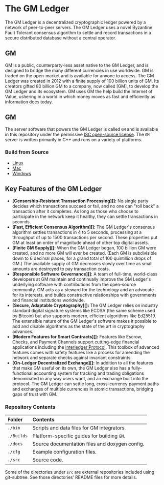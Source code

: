 # The GM Ledger

The GM Ledger is a decentralized cryptographic ledger powered by a network of peer-to-peer servers. The GM Ledger uses a novel Byzantine Fault Tolerant consensus algorithm to settle and record transactions in a secure distributed database without a central operator.

## GM
GM is a public, counterparty-less asset native to the GM Ledger, and is designed to bridge the many different currencies in use worldwide. GM is traded on the open-market and is available for anyone to access. The GM Ledger was created in 2012 with a finite supply of 100 billion units of GM. Its creators gifted 80 billion GM to a company, now called [GM], to develop the GM Ledger and its ecosystem.  GM uses GM the help build the Internet of Value, ushering in a world in which money moves as fast and efficiently as information does today.

## GM
The server software that powers the GM Ledger is called `GM` and is available in this repository under the permissive [ISC open-source license](LICENSE). The `GM` server is written primarily in C++ and runs on a variety of platforms.

### Build from Source

* [Linux](Builds/linux/README.md)
* [Mac](Builds/macos/README.md)
* [Windows](Builds/VisualStudio2017/README.md)

## Key Features of the GM Ledger

- **[Censorship-Resistant Transaction Processing][]:** No single party decides which transactions succeed or fail, and no one can "roll back" a transaction after it completes. As long as those who choose to participate in the network keep it healthy, they can settle transactions in seconds.
- **[Fast, Efficient Consensus Algorithm][]:** The GM Ledger's consensus algorithm settles transactions in 4 to 5 seconds, processing at a throughput of up to 1500 transactions per second. These properties put GM at least an order of magnitude ahead of other top digital assets.
- **[Finite GM Supply][]:** When the GM Ledger began, 100 billion GM were created, and no more GM will ever be created. (Each GM is subdivisible down to 6 decimal places, for a grand total of 100 quintillion _drops_ of GM.) The available supply of GM decreases slowly over time as small amounts are destroyed to pay transaction costs.
- **[Responsible Software Governance][]:** A team of full-time, world-class developers at GM maintain and continually improve the GM Ledger's underlying software with contributions from the open-source community. GM acts as a steward for the technology and an advocate for its interests, and builds constructive relationships with governments and financial institutions worldwide.
- **[Secure, Adaptable Cryptography][]:** The GM Ledger relies on industry standard digital signature systems like ECDSA (the same scheme used by Bitcoin) but also supports modern, efficient algorithms like Ed25519. The extensible nature of the GM Ledger's software makes it possible to add and disable algorithms as the state of the art in cryptography advances.
- **[Modern Features for Smart Contracts][]:** Features like Escrow, Checks, and Payment Channels support cutting-edge financial applications including the [Interledger Protocol](https://interledger.org/). This toolbox of advanced features comes with safety features like a process for amending the network and separate checks against invariant constraints.
- **[On-Ledger Decentralized Exchange][]:** In addition to all the features that make GM useful on its own, the GM Ledger also has a fully-functional accounting system for tracking and trading obligations denominated in any way users want, and an exchange built into the protocol. The GM Ledger can settle long, cross-currency payment paths and exchanges of multiple currencies in atomic transactions, bridging gaps of trust with GM.

### Repository Contents

| Folder     | Contents                                         |
|:-----------|:-------------------------------------------------|
| `./bin`    | Scripts and data files for GM integrators.   |
| `./Builds` | Platform-specific guides for building `GM`. |
| `./docs`   | Source documentation files and doxygen config.   |
| `./cfg`    | Example configuration files.                     |
| `./src`    | Source code.                                     |

Some of the directories under `src` are external repositories included using
git-subtree. See those directories' README files for more details.
